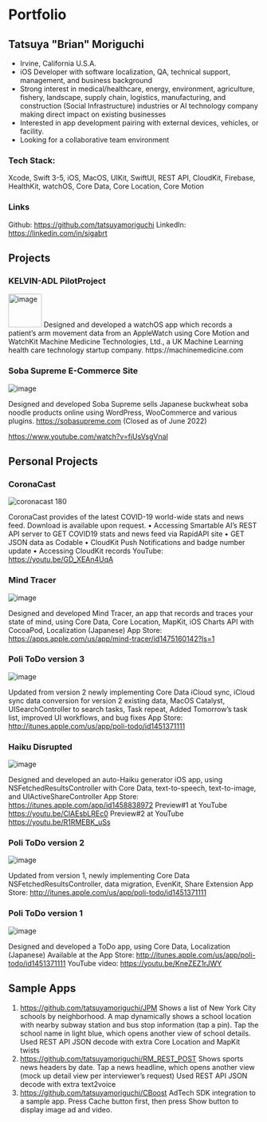 # Portfolio
## Tatsuya "Brian" Moriguchi
- Irvine, California U.S.A.
- iOS Developer with software localization, QA, technical support, management, and business background
- Strong interest in medical/healthcare, energy, environment, agriculture, fishery, landscape, supply chain, logistics, manufacturing, and construction (Social Infrastructure) industries or AI technology company making direct impact on existing businesses
- Interested in app development pairing with external devices, vehicles, or facility.
- Looking for a collaborative team environment

### Tech Stack:
Xcode, Swift 3-5, iOS, MacOS, UIKit, SwiftUI, REST API, CloudKit, Firebase, HealthKit, watchOS, Core Data, Core Location, Core Motion
### Links
Github: https://github.com/tatsuyamoriguchi 
LinkedIn: https://linkedin.com/in/sigabrt

## Projects
### KELVIN-ADL PilotProject
<img width="67" alt="image" src="https://user-images.githubusercontent.com/25876806/177671920-ba6726da-68b0-477b-8727-d4596d6fdcfd.png">
Designed and developed a watchOS app which records a patient’s arm movement data from an AppleWatch using Core Motion and WatchKit Machine Medicine Technologies, Ltd., a UK Machine Learning health care technology startup company. https://machinemedicine.com

### Soba Supreme E-Commerce Site
![image](https://user-images.githubusercontent.com/25876806/177672007-546932da-39bd-4fa6-aef9-fc9a1e77aaa6.png)

Designed and developed Soba Supreme sells Japanese buckwheat soba noodle products online using WordPress, WooCommerce and various plugins. https://sobasupreme.com (Closed as of June 2022)

https://www.youtube.com/watch?v=fjUsVsgVnaI


## Personal Projects
### CoronaCast
![coronacast 180](https://user-images.githubusercontent.com/25876806/177672407-b49f3fed-0586-4d49-93cc-ac91c054b0d3.png)

CoronaCast provides of the latest COVID-19 world-wide stats and news feed. Download is available upon request.
• Accessing Smartable AI’s REST API server to GET COVID19 stats and news
feed via RapidAPI site
• GET JSON data as Codable
• CloudKit Push Notifications and badge number update
• Accessing CloudKit records
YouTube: https://youtu.be/GD_XEAn4UqA

### Mind Tracer
![image](https://user-images.githubusercontent.com/25876806/177672186-dc5cd77f-3227-4fe0-991c-d674b6b261eb.png)

Designed and developed Mind Tracer, an app that records and traces your state of mind, using Core Data, Core Location, MapKit, iOS Charts API with CocoaPod, Localization (Japanese)
App Store: https://apps.apple.com/us/app/mind-tracer/id1475160142?ls=1

### Poli ToDo version 3
![image](https://user-images.githubusercontent.com/25876806/177672231-420163df-fcc6-4d45-8bf8-8fead0f33741.png)

Updated from version 2 newly implementing Core Data iCloud sync, iCloud sync data conversion for version 2 existing data, MacOS Catalyst, UISearchController to search tasks, Task repeat, Added Tomorrow’s task list, improved UI workflows, and bug fixes
App Store: http://itunes.apple.com/us/app/poli-todo/id1451371111
                
### Haiku Disrupted
![image](https://user-images.githubusercontent.com/25876806/177672242-f01d90cc-b420-4612-86aa-8c80f10ae20f.png)

Designed and developed an auto-Haiku generator iOS app, using NSFetchedResultsController with Core Data, text-to-speech, text-to-image, and UIActiveShareController
App Store: https://itunes.apple.com/app/id1458838972
Preview#1 at YouTube https://youtu.be/ClAEsbLREc0
Preview#2 at YouTube https://youtu.be/R1RMEBK_uSs

### Poli ToDo version 2
![image](https://user-images.githubusercontent.com/25876806/177672258-db2c542c-5da0-4e44-81d4-40057edd9051.png)

Updated from version 1, newly implementing Core Data NSFetchedResultsController, data migration, EvenKit, Share Extension App Store: http://itunes.apple.com/us/app/poli-todo/id1451371111

### Poli ToDo version 1
![image](https://user-images.githubusercontent.com/25876806/177672271-8b733585-c517-41cf-9272-0562d059754a.png)

Designed and developed a ToDo app, using Core Data, Localization (Japanese) Available at the App Store: http://itunes.apple.com/us/app/poli-todo/id1451371111
YouTube video: https://youtu.be/KneZEZ1rJWY

## Sample Apps
1. https://github.com/tatsuyamoriguchi/JPM Shows a list of New York City schools by neighborhood. A map dynamically shows a school location with nearby subway station and bus stop information (tap a pin). Tap the school name in light blue, which opens another view of school details. Used REST API JSON decode with extra Core Location and MapKit twists
2. https://github.com/tatsuyamoriguchi/RM_REST_POST Shows sports news headers by date. Tap a news headline, which opens another view (mock up detail view per interviewer’s request) Used REST API JSON decode with extra text2voice
3. https://github.com/tatsuyamoriguchi/CBoost AdTech SDK integration to a sample app. Press Cache button first, then press Show button to display image ad and video.
